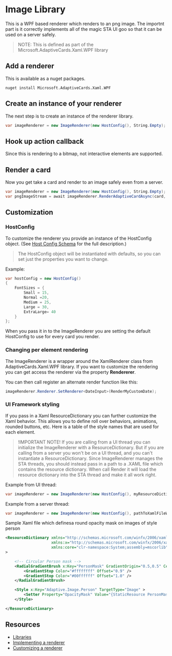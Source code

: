 # Image Library
This is a WPF based renderer which renders to an png image. 
The importnt part is it correctly implements all of the magic STA UI goo so that it can be used on a server safely. 

>NOTE: This is defined as part of the Microsoft.AdaptiveCards.Xaml.WPF library

## Add a renderer
This is available as a nuget packages. 
```
nuget install Microsoft.AdaptiveCards.Xaml.WPF
```
## Create an instance of your renderer
The next step is to create an instance of the renderer library. 
```csharp
var imageRenderer = new ImageRenderer(new HostConfig(), String.Empty);
```

## Hook up action callback
Since this is rendering to a bitmap, not interactive elements are supported.

## Render a card 
Now you get take a card and render to an image safely even from a server.

```csharp
var imageRenderer = new ImageRenderer(new HostConfig(), String.Empty);
var pngImageStream = await imageRenderer.RenderAdaptiveCardAsync(card, 480);
```

## Customization

### HostConfig 
To customize the renderer you provide an instance of the HostConfig object. (See [Host Config Schema](/documentation/#display-hostconfigschema) for the full description.)

> The HostConfig object will be instantiated with defaults, so you can set just the properties you want to change.

Example:
```csharp
var hostConfig = new HostConfig() 
{
    FontSizes = {
        Small = 15,
        Normal =20,
        Medium = 25,
        Large = 30,
        ExtraLarge= 40
    }
};
```

When you pass it in to the ImageRenderer you are setting the default HostConfig to use for every card you render.

### Changing per element rendering
The ImageRenderer is a wrapper around the XamlRenderer class from AdaptiveCards.Xaml.WPF library. If you want to customize the rendering you can get access the renderer
via the property **Rendererer**.  

You can then call register an alternate render function like this:
```csharp
imageRenderer.Renderer.SetRenderer<DateInput>(RenderMyCustomDate);
```

### UI Framework styling
If you pass in a Xaml ResourceDictionary you can further customize the Xaml behavior. This
allows you to define roll over behaviors, animations, rounded buttons, etc.  Here is a table of the 
style names that are used for each element.  

> !IMPORTANT NOTE! If you are calling from a UI thread you can initialize the ImageRenderer with a ResourceDictionary.  But if you are calling from
a server you won't be on a UI thread, and you can't instantiate a ResourceDictionary.  Since ImageRenderer manages the STA threads, you should instead
pass in a path to a .XAML file which contains the resource dictionary.  When call Render it will load the resource dictionary into the STA thread and make it all work right.

Example from UI thread:
```csharp
var imageRenderer = new ImageRenderer(new HostConfig(), myResourceDictionary);
```

Example from a server thread:
```csharp
var imageRenderer = new ImageRenderer(new HostConfig(), pathToXamlFileWithResourceDictionary);
```

Sample Xaml file which definesa round opacity mask on images of style person

```xml
<ResourceDictionary xmlns="http://schemas.microsoft.com/winfx/2006/xaml/presentation"
                    xmlns:x="http://schemas.microsoft.com/winfx/2006/xaml"
                    xmlns:core="clr-namespace:System;assembly=mscorlib"
>

    <!-- Circular Person mask -->
    <RadialGradientBrush x:Key="PersonMask" GradientOrigin="0.5,0.5" Center="0.5,0.5" RadiusX="0.5" RadiusY="0.5">
        <GradientStop Color="#ffffffff" Offset="0.9" />
        <GradientStop Color="#00ffffff" Offset="1.0" />
    </RadialGradientBrush>

    <Style x:Key="Adaptive.Image.Person" TargetType="Image" >
        <Setter Property="OpacityMask" Value="{StaticResource PersonMask}"/>
    </Style>

</ResourceDictionary>
```

## Resources
* [Libraries](/documentation/#display-libraries) 
* [Implementing a renderer](/documentation/#disply-implementingrenderer) 
* [Customizing a renderer](/documentation/#display-customizingrenderer) 


